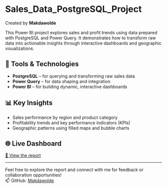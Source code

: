 # Sales_Data_PostgreSQL_Project

Created by **Makdawolde**

This Power BI project explores sales and profit trends using data prepared with PostgreSQL and Power Query. It demonstrates how to transform raw data into actionable insights through interactive dashboards and geographic visualizations.

## 🔧 Tools & Technologies
- **PostgreSQL** – for querying and transforming raw sales data
- **Power Query** – for data shaping and integration
- **Power BI** – for building dynamic, interactive dashboards

## 📊 Key Insights
- Sales performance by region and product category
- Profitability trends and key performance indicators (KPIs)
- Geographic patterns using filled maps and bubble charts

## 🌐 Live Dashboard
[🔗 View the report](https://app.powerbi.com/view?r=eyJrIjoiNzJlNjllMmMtMzRmYS00ODcxLTlmNmMtNTU4NTRiMTIzYTQ1IiwidCI6ImU5OTFlZWU3LTE5NmEtNDc2NS1hYzczLTZhYjQwOTdmNzAwOCJ9)

---

Feel free to explore the report and connect with me for feedback or collaboration opportunities!  
📫 GitHub: [Makdawolde](https://github.com/Makdawolde)
